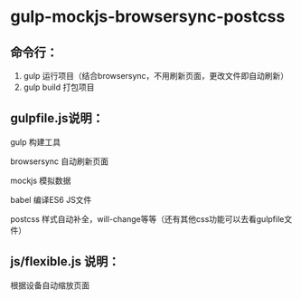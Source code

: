 # gulp-mockjs-browsersync-postcss

## 命令行：
1. gulp 运行项目（结合browsersync，不用刷新页面，更改文件即自动刷新）
2. gulp build 打包项目 

## gulpfile.js说明：

gulp 构建工具

browsersync 自动刷新页面

mockjs 模拟数据

babel 编译ES6 JS文件

postcss 样式自动补全，will-change等等（还有其他css功能可以去看gulpfile文件）


## js/flexible.js 说明：

根据设备自动缩放页面